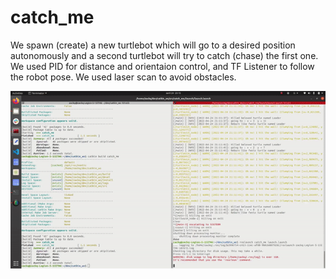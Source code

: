 # catch_me
We spawn (create) a new turtlebot which will go to a desired position autonomously and a second turtlebot will try to catch (chase) the first one. 
We used PID for distance and orientaion control, and TF Listener to follow the robot pose.
We used laser scan to avoid obstacles.

![](https://raw.githubusercontent.com/ZakariaBOUZIT/catch_me_turtlebot/master/demo_catch_me.gif)

